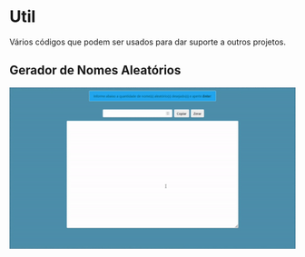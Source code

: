 # Util
Vários códigos que podem ser usados para dar suporte a outros projetos.

## Gerador de Nomes Aleatórios
![demonstracao](geradorNomesAleatorios.gif)